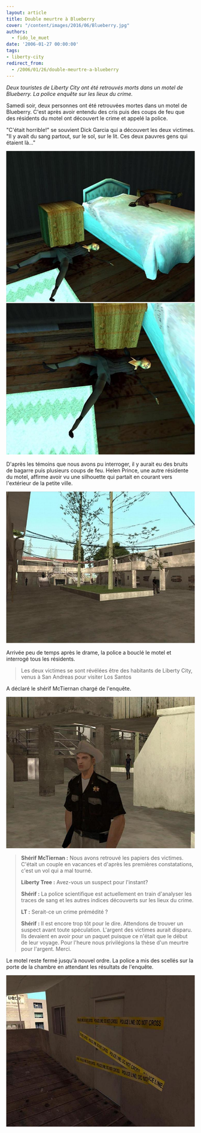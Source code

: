 ```yaml
---
layout: article
title: Double meurtre à Blueberry
cover: "/content/images/2016/06/Blueberry.jpg"
authors:
  - fido_le_muet
date: '2006-01-27 00:00:00'
tags:
- liberty-city
redirect_from:
  - /2006/01/26/double-meurtre-a-blueberry
---
```


_Deux touristes de Liberty City ont été retrouvés morts dans un motel de Blueberry. La police enquête sur les lieux du crime._

Samedi soir, deux personnes ont été retrouvées mortes dans un motel de Blueberry. C'est après avoir entendu des cris puis des coups de feu que des résidents du motel ont découvert le crime et appelé la police.

"C'était horrible!" se souvient Dick Garcia qui a découvert les deux victimes. "Il y avait du sang partout, sur le sol, sur le lit. Ces deux pauvres gens qui étaient là..."

![](/content/images/2005/01/Blueberry_Meurtre.jpg)
![](/content/images/2005/01/Blueberry_Fille.jpg)

D'après les témoins que nous avons pu interroger, il y aurait eu des bruits de bagarre puis plusieurs coups de feu. Helen Prince, une autre résidente du motel, affirme avoir vu une silhouette qui partait en courant vers l'extérieur de la petite ville.

![](/content/images/2005/01/Blueberry_motel.jpg)

Arrivée peu de temps après le drame, la police a bouclé le motel et interrogé tous les résidents.

> Les deux victimes se sont révélées être des habitants de Liberty City, venus à San Andreas pour visiter Los Santos

A déclaré le shérif McTiernan chargé de l'enquête.

![](/content/images/2005/01/Blueberry_Flic.jpg)

> **Shérif McTiernan :** Nous avons retrouvé les papiers des victimes. C'était un couple en vacances et d'après les premières constatations, c'est un vol qui a mal tourné.
> 
> **Liberty Tree :** Avez-vous un suspect pour l'instant?
> 
> **Shérif :** La police scientifique est actuellement en train d'analyser les traces de sang et les autres indices découverts sur les lieux du crime.
> 
> **LT :** Serait-ce un crime prémédité ?
> 
> **Shérif :** Il est encore trop tôt pour le dire. Attendons de trouver un suspect avant toute spéculation. L'argent des victimes aurait disparu. Ils devaient en avoir pour un paquet puisque ce n'était que le début de leur voyage. Pour l'heure nous privilégions la thèse d'un meurtre pour l'argent. Merci.

Le motel reste fermé jusqu'à nouvel ordre. La police a mis des scellés sur la porte de la chambre en attendant les résultats de l'enquête.

![](/content/images/2005/01/Police_Line.jpg)